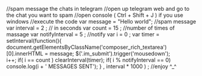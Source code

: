 //spam message the chats in telegram
//open up telegram web and go to the chat you want to spam 
//open console ( Ctrl + Shift + J ) if you use windows
//execute the code 
var message = "Hello world"; //spam message 
var interval = 2  ; // in seconds 
var count = 15 ; //number of times of massage
var notifyInterval = 5 ; //notify 
var i = 0 ;
var timer = setInterval(function(){
	document.getElementsByClassName('composer_rich_textarea')[0].innerHTML = message;
	$('.im_submit').trigger('mousedown');	
	i++;
	if( i  == count )
	clearInterval(timer);
	if( i % notifyInterval == 0)
	console.log(i + ' MESSAGES SENT');
} , interval * 1000 ) ;
//enjoy ^_^
